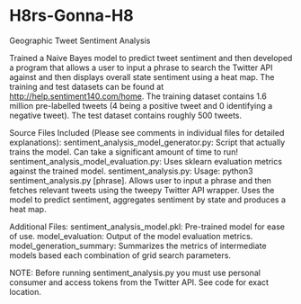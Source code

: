 # H8rs-Gonna-H8
Geographic Tweet Sentiment Analysis

Trained a Naive Bayes model to predict tweet sentiment and then developed a program that allows a user to input a phrase to search the Twitter API against and then displays overall state sentiment using a heat map. 
The training and test datasets can be found at http://help.sentiment140.com/home. The training dataset contains 1.6 million pre-labelled tweets (4 being a positive tweet and 0 identifying a negative tweet). The test dataset contains roughly 500 tweets. 

Source Files Included (Please see comments in individual files for detailed explanations): 
sentiment_analysis_model_generator.py: Script that actually trains the model. Can take a significant amount of time to run!
sentiment_analysis_model_evaluation.py: Uses sklearn evaluation metrics against the trained model.
sentiment_analysis.py: Usage: python3 sentiment_analysis.py [phrase]. Allows user to input a phrase and then fetches relevant tweets using the tweepy Twitter API wrapper. Uses the model to predict sentiment, aggregates sentiment by state and produces a heat map. 


Additional Files:
sentiment_analysis_model.pkl: Pre-trained model for ease of use.
model_evaluation: Output of the model evaluation metrics.
model_generation_summary: Summarizes the metrics of intermediate models based each combination of grid search parameters.

NOTE: Before running sentiment_analysis.py you must use personal consumer and access tokens from the Twitter API. See code for exact location.
